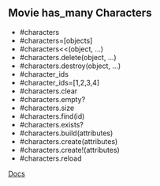 ## Movie has_many Characters

- #characters
- #characters=[objects]
- #characters<<(object, ...)
- #characters.delete(object, ...)
- #characters.destroy(object, ...)
- #character_ids
- #character_ids=[1,2,3,4]
- #characters.clear
- #characters.empty?
- #characters.size
- #characters.find(id)
- #characters.exists?
- #characters.build(attributes)
- #characters.create(attributes)
- #characters.create!(attributes)
- #characters.reload

[Docs](https://apidock.com/rails/ActiveRecord/Associations/ClassMethods/has_many)